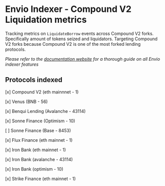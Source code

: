 # Envio Indexer - Compound V2 Liquidation metrics

Tracking metrics on `LiquidateBorrow` events across Compound V2 forks.  Specifically amount of tokens seized and liquidators.
Targeting Compound V2 forks because Compound V2 is one of the most forked lending protocols.

*Please refer to the [documentation website](https://docs.envio.dev) for a thorough guide on all Envio indexer features*

## Protocols indexed
[x] Compound V2 (eth mainnnet - 1)

[x] Venus (BNB - 56)

[x] Benqui Lending (Avalanche - 43114)

[x] Sonne Finance (Optimism - 10)

[ ] Sonne Finance (Base - 8453) 

[x] Flux Finance (eth mainnet - 1)

[x] Iron Bank (eth mainnet - 1)

[x] Iron Bank (avalanche - 43114)

[x] Iron Bank (optimism - 10)

[x] Strike Finance (eth mainnet - 1)